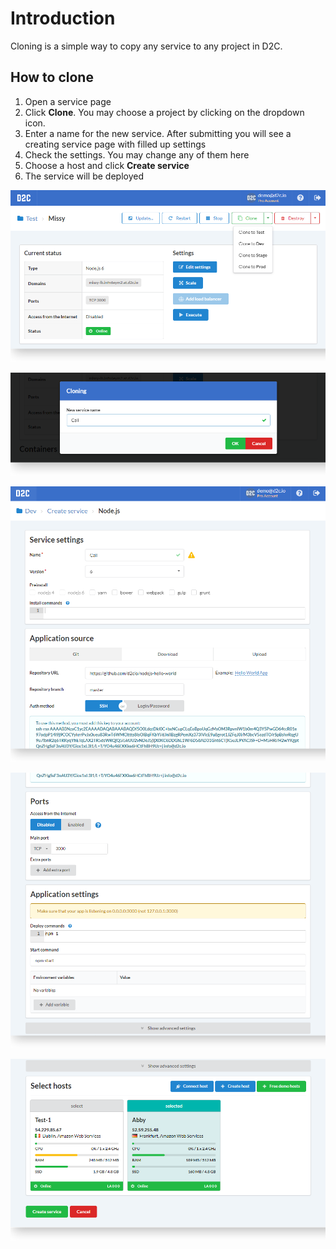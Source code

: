 # Introduction

Cloning is a simple way to copy any service to any project in D2C.

## How to clone

1. Open a service page
2. Click **Clone**. You may choose a project by clicking on the dropdown icon.
3. Enter a name for the new service. After submitting you will see a creating service page with filled up settings
3. Check the settings. You may change any of them here
4. Choose a host and click **Create service**
5. The service will be deployed

![Cloning - first step](../img/cloning.png)

![Cloning - give a name](../img/cloning_name.png)

![Cloning - settings](../img/cloning_settings.png)

![Cloning - more settings](../img/cloning_settings2.png)

![Cloning - choose host(s)](../img/cloning_settings3.png)

